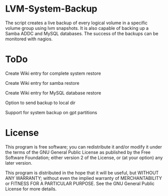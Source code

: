 LVM-System-Backup
=================

The script creates a live backup of every logical volume in a specific volume group using lvm snapshots. It is also capable of backing up a Samba ADDC and MySQL databases. The success of the backups can be monitored with nagios.

ToDo
=================
Create Wiki entry for complete system restore

Create Wiki entry for samba restore

Create Wiki entry for MySQL database restore

Option to send backup to local dir

Support for system backup on gpt partitions

License
=================

This program is free software; you can redistribute it and/or modify it under the terms of the GNU General Public License as published by the Free Software Foundation; either version 2 of the License, or (at your option) any later version.

This program is distributed in the hope that it will be useful, but WITHOUT ANY WARRANTY; without even the implied warranty of MERCHANTABILITY or FITNESS FOR A PARTICULAR PURPOSE.  See the GNU General Public License for more details.
